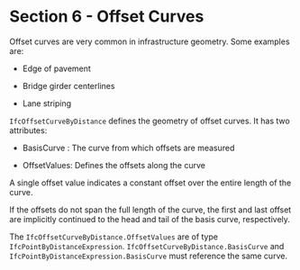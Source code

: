 # Section 6 - Offset Curves

Offset curves are very common in infrastructure geometry. Some examples
are:

- Edge of pavement

- Bridge girder centerlines

- Lane striping

`IfcOffsetCurveByDistance` defines the geometry of offset curves. It has
two attributes:

- BasisCurve : The curve from which offsets are measured

- OffsetValues: Defines the offsets along the curve

A single offset value indicates a constant offset over the entire length
of the curve.

If the offsets do not span the full length of the curve, the first and
last offset are implicitly continued to the head and tail of the basis
curve, respectively.

The `IfcOffsetCurveByDistance.OffsetValues` are of type
`IfcPointByDistanceExpression`. `IfcOffsetCurveByDistance.BasisCurve` and
`IfcPointByDistanceExpression.BasisCurve` must reference the same curve.
